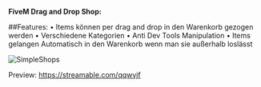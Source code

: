 **FiveM Drag and Drop Shop:**

##Features:
• Items können per drag and drop in den Warenkorb gezogen werden
• Verschiedene Kategorien
• Anti Dev Tools Manipulation
• Items gelangen Automatisch in den Warenkorb wenn man sie außerhalb loslässt


![SimpleShops](https://github.com/SimpleMarcel/Fivem-Drag-and-Drop-Shops/assets/102701262/50fa2acd-d503-43f3-b671-82ce15af1b62)

Preview:
https://streamable.com/qqwvjf
